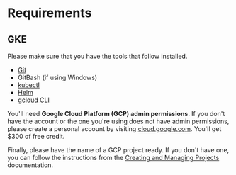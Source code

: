 # Requirements

## GKE

Please make sure that you have the tools that follow installed.

* [Git](https://git-scm.com/)
* GitBash (if using Windows)
* [kubectl](https://kubernetes.io/docs/tasks/tools/install-kubectl/)
* [Helm](https://helm.sh/)
* [gcloud CLI](https://cloud.google.com/sdk/docs/quickstarts)

You'll need **Google Cloud Platform (GCP) admin permissions**. If you don't have the account or the one you're using does not have admin permissions, please create a personal account by visiting [cloud.google.com](https://cloud.google.com/). You'll get $300 of free credit.

Finally, please have the name of a GCP project ready. If you don't have one, you can follow the instructions from the [Creating and Managing Projects](https://cloud.google.com/resource-manager/docs/creating-managing-projects) documentation.